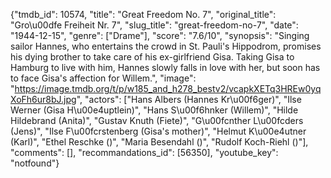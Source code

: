{"tmdb_id": 10574, "title": "Great Freedom No. 7", "original_title": "Gro\u00dfe Freiheit Nr. 7", "slug_title": "great-freedom-no-7", "date": "1944-12-15", "genre": ["Drame"], "score": "7.6/10", "synopsis": "Singing sailor Hannes, who entertains the crowd in St. Pauli's Hippodrom, promises his dying brother to take care of his ex-girlfriend Gisa. Taking Gisa to Hamburg to live with him, Hannes slowly falls in love with her, but soon has to face Gisa's affection for Willem.", "image": "https://image.tmdb.org/t/p/w185_and_h278_bestv2/vcapkXETq3HREw0yqXoFh6ur8bJ.jpg", "actors": ["Hans Albers (Hannes Kr\u00f6ger)", "Ilse Werner (Gisa H\u00e4uptlein)", "Hans S\u00f6hnker (Willem)", "Hilde Hildebrand (Anita)", "Gustav Knuth (Fiete)", "G\u00fcnther L\u00fcders (Jens)", "Ilse F\u00fcrstenberg (Gisa's mother)", "Helmut K\u00e4utner (Karl)", "Ethel Reschke ()", "Maria Besendahl ()", "Rudolf Koch-Riehl ()"], "comments": [], "recommandations_id": [56350], "youtube_key": "notfound"}